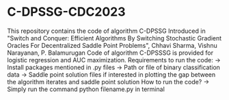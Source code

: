 # C-DPSSG-CDC2023
This repository contains the code of algorithm C-DPSSG Introduced in "Switch and Conquer: Efficient Algorithms By Switching Stochastic Gradient Oracles For Decentralized Saddle Point Problems", Chhavi Sharma, Vishnu Narayanan, P. Balamurugan
Code of algorithm C-DPSSSG is provided for logistic regression and AUC maximization.
Requirements to run the code:                                                                                                                                  -> Install packages mentioned in .py files                                                                                                                      -> Path or file of binary classification data                                                                                                                   -> Saddle point solution files if interested in plotting the gap between the algorithm iterates and saddle point solution
How to run the code?                                                                                                                                            -> Simply run the command python filename.py in terminal
